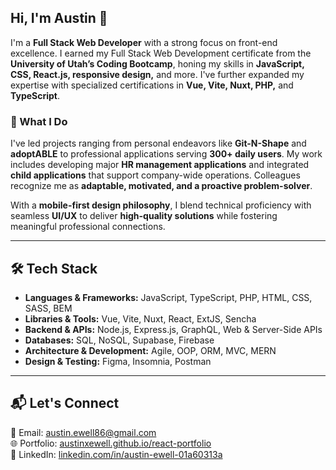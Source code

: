 ## Hi, I'm Austin 👋  

I'm a **Full Stack Web Developer** with a strong focus on front-end excellence. I earned my Full Stack Web Development certificate from the **University of Utah’s Coding Bootcamp**, honing my skills in **JavaScript, CSS, React.js, responsive design,** and more. I've further expanded my expertise with specialized certifications in **Vue, Vite, Nuxt, PHP,** and **TypeScript**.  

### 🚀 What I Do  
I've led projects ranging from personal endeavors like **Git-N-Shape** and **adoptABLE** to professional applications serving **300+ daily users**. My work includes developing major **HR management applications** and integrated **child applications** that support company-wide operations. Colleagues recognize me as **adaptable, motivated, and a proactive problem-solver**.  

With a **mobile-first design philosophy**, I blend technical proficiency with seamless **UI/UX** to deliver **high-quality solutions** while fostering meaningful professional connections.  

---

## 🛠️ Tech Stack  
- **Languages & Frameworks:** JavaScript, TypeScript, PHP, HTML, CSS, SASS, BEM  
- **Libraries & Tools:** Vue, Vite, Nuxt, React, ExtJS, Sencha  
- **Backend & APIs:** Node.js, Express.js, GraphQL, Web & Server-Side APIs  
- **Databases:** SQL, NoSQL, Supabase, Firebase  
- **Architecture & Development:** Agile, OOP, ORM, MVC, MERN  
- **Design & Testing:** Figma, Insomnia, Postman  

---

## 📬 Let's Connect  
📧 Email: [austin.ewell86@gmail.com](mailto:austin.ewell86@gmail.com)  
🌐 Portfolio: [austinxewell.github.io/react-portfolio](https://austinxewell.github.io/react-portfolio/)  
🔗 LinkedIn: [linkedin.com/in/austin-ewell-01a60313a](https://www.linkedin.com/in/austin-ewell-01a60313a/)  
